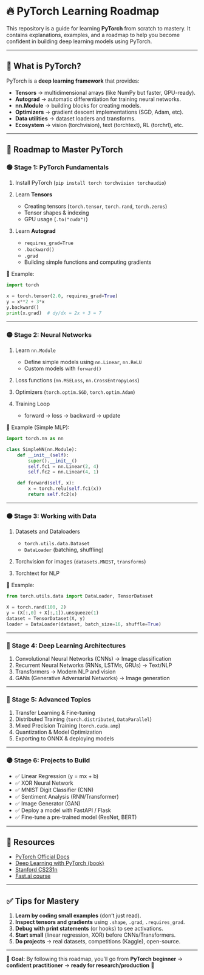 # 🔥 PyTorch Learning Roadmap

This repository is a guide for learning **PyTorch** from scratch to mastery. It contains explanations, examples, and a roadmap to help you become confident in building deep learning models using PyTorch.

---

## 📌 What is PyTorch?

PyTorch is a **deep learning framework** that provides:

* **Tensors** → multidimensional arrays (like NumPy but faster, GPU-ready).
* **Autograd** → automatic differentiation for training neural networks.
* **nn.Module** → building blocks for creating models.
* **Optimizers** → gradient descent implementations (SGD, Adam, etc).
* **Data utilities** → dataset loaders and transforms.
* **Ecosystem** → vision (torchvision), text (torchtext), RL (torchrl), etc.

---

## 🚀 Roadmap to Master PyTorch

### 🟢 Stage 1: PyTorch Fundamentals

1. Install PyTorch (`pip install torch torchvision torchaudio`)
2. Learn **Tensors**

   * Creating tensors (`torch.tensor`, `torch.rand`, `torch.zeros`)
   * Tensor shapes & indexing
   * GPU usage (`.to("cuda")`)
3. Learn **Autograd**

   * `requires_grad=True`
   * `.backward()`
   * `.grad`
   * Building simple functions and computing gradients

📘 Example:

```python
import torch

x = torch.tensor(2.0, requires_grad=True)
y = x**2 + 3*x
y.backward()
print(x.grad)  # dy/dx = 2x + 3 = 7
```

---

### 🟡 Stage 2: Neural Networks

1. Learn `nn.Module`

   * Define simple models using `nn.Linear`, `nn.ReLU`
   * Custom models with `forward()`
2. Loss functions (`nn.MSELoss`, `nn.CrossEntropyLoss`)
3. Optimizers (`torch.optim.SGD`, `torch.optim.Adam`)
4. Training Loop

   * forward → loss → backward → update

📘 Example (Simple MLP):

```python
import torch.nn as nn

class SimpleNN(nn.Module):
    def __init__(self):
        super().__init__()
        self.fc1 = nn.Linear(2, 4)
        self.fc2 = nn.Linear(4, 1)

    def forward(self, x):
        x = torch.relu(self.fc1(x))
        return self.fc2(x)
```

---

### 🟠 Stage 3: Working with Data

1. Datasets and Dataloaders

   * `torch.utils.data.Dataset`
   * `DataLoader` (batching, shuffling)
2. Torchvision for images (`datasets.MNIST`, `transforms`)
3. Torchtext for NLP

📘 Example:

```python
from torch.utils.data import DataLoader, TensorDataset

X = torch.rand(100, 2)
y = (X[:,0] + X[:,1]).unsqueeze(1)
dataset = TensorDataset(X, y)
loader = DataLoader(dataset, batch_size=16, shuffle=True)
```

---

### 🔴 Stage 4: Deep Learning Architectures

1. Convolutional Neural Networks (CNNs) → Image classification
2. Recurrent Neural Networks (RNNs, LSTMs, GRUs) → Text/NLP
3. Transformers → Modern NLP and vision
4. GANs (Generative Adversarial Networks) → Image generation

---

### 🔵 Stage 5: Advanced Topics

1. Transfer Learning & Fine-tuning
2. Distributed Training (`torch.distributed`, `DataParallel`)
3. Mixed Precision Training (`torch.cuda.amp`)
4. Quantization & Model Optimization
5. Exporting to ONNX & deploying models

---

### 🟣 Stage 6: Projects to Build

* ✅ Linear Regression (y = mx + b)
* ✅ XOR Neural Network
* ✅ MNIST Digit Classifier (CNN)
* ✅ Sentiment Analysis (RNN/Transformer)
* ✅ Image Generator (GAN)
* ✅ Deploy a model with FastAPI / Flask
* ✅ Fine-tune a pre-trained model (ResNet, BERT)

---

## 🎯 Resources

* [PyTorch Official Docs](https://pytorch.org/docs/stable/index.html)
* [Deep Learning with PyTorch (book)](https://pytorch.org/deep-learning-with-pytorch)
* [Stanford CS231n](http://cs231n.stanford.edu/)
* [Fast.ai course](https://course.fast.ai/)

---

## ✅ Tips for Mastery

1. **Learn by coding small examples** (don’t just read).
2. **Inspect tensors and gradients** using `.shape`, `.grad`, `.requires_grad`.
3. **Debug with print statements** (or hooks) to see activations.
4. **Start small** (linear regression, XOR) before CNNs/Transformers.
5. **Do projects** → real datasets, competitions (Kaggle), open-source.

---

📌 **Goal:** By following this roadmap, you’ll go from **PyTorch beginner** → **confident practitioner** → **ready for research/production** 🚀
